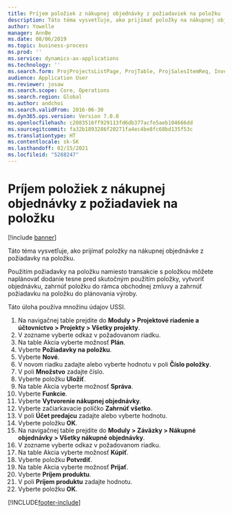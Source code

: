 ```yaml
---
title: Príjem položiek z nákupnej objednávky z požiadaviek na položku
description: Táto téma vysvetľuje, ako prijímať položky na nákupnej objednávke z požiadavky na položku.
author: Yowelle
manager: AnnBe
ms.date: 08/06/2019
ms.topic: business-process
ms.prod: ''
ms.service: dynamics-ax-applications
ms.technology: ''
ms.search.form: ProjProjectsListPage, ProjTable, ProjSalesItemReq, InventItemIdLookupSimple, PurchCreateFromSalesOrder, VendAccountItemLookup, PurchTable, PurchEditLines
audience: Application User
ms.reviewer: josaw
ms.search.scope: Core, Operations
ms.search.region: Global
ms.author: andchoi
ms.search.validFrom: 2016-06-30
ms.dyn365.ops.version: Version 7.0.0
ms.openlocfilehash: c2083516ff929113fd6db377acfe5aeb104666dd
ms.sourcegitcommit: fa32b1893286f20271fa4ec4be8fc68bd135f53c
ms.translationtype: HT
ms.contentlocale: sk-SK
ms.lasthandoff: 02/15/2021
ms.locfileid: "5288247"
---
```

# <a name="receive-items-on-purchase-order-from-item-requirement"></a>Príjem položiek z nákupnej objednávky z požiadaviek na položku

[!include [banner](../../includes/banner.md)]

Táto téma vysvetľuje, ako prijímať položky na nákupnej objednávke z požiadavky na položku.

Použitím požiadavky na položku namiesto transakcie s položkou môžete naplánovať dodanie tesne pred skutočným použitím položky, vytvoriť objednávku, zahrnúť položku do rámca obchodnej zmluvy a zahrnúť požiadavku na položku do plánovania výroby. 

Táto úloha používa množinu údajov USSI.

1. Na navigačnej table prejdite do **Moduly > Projektové riadenie a účtovníctvo > Projekty > Všetky projekty**.
2. V zozname vyberte odkaz v požadovanom riadku.
3. Na table Akcia vyberte možnosť **Plán**.
4. Vyberte **Požiadavky na položku**.
5. Vyberte **Nové**.
6. V novom riadku zadajte alebo vyberte hodnotu v poli **Číslo položky**.
7. V poli **Množstvo** zadajte číslo.
8. Vyberte položku **Uložiť**.
9. Na table Akcia vyberte možnosť **Správa**.
10. Vyberte **Funkcie**.
11. Vyberte **Vytvorenie nákupnej objednávky**.
12. Vyberte začiarkavacie políčko **Zahrnúť všetko**.
13. V poli **Účet predajcu** zadajte alebo vyberte hodnotu.
14. Vyberte položku **OK**.
15. Na navigačnej table prejdite do **Moduly > Záväzky > Nákupné objednávky > Všetky nákupné objednávky**.
16. V zozname vyberte odkaz v požadovanom riadku.
17. Na table Akcia vyberte možnosť **Kúpiť**.
18. Vyberte položku **Potvrdiť**.
19. Na table Akcia vyberte možnosť **Prijať**.
20. Vyberte **Príjem produktu**.
21. V poli **Príjem produktu** zadajte hodnotu.
22. Vyberte položku **OK**.



[!INCLUDE[footer-include](../../includes/footer-banner.md)]